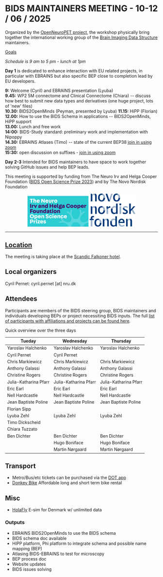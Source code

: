 # BIDS MAINTAINERS MEETING - 10-12 / 06 / 2025

Organized by the [OpenNeuroPET project](https://openneuropet.github.io/), the workshop physically bring together the international working group of the [Brain Imaging Data Structure](www.bids-standard.org) maintainers. 

[Goals](meeting_golas.md)

_Schedule is 9 am to 5 pm - lunch at 1pm_

**Day 1** is dedicated to enhance interaction with EU related projects, in particular with EBRAINS but also specific BEP close to completion lead by EU developers.  

**9:** Welcome (Cyril) and EBRAINS presentation (Lyuba)  
**9.45:**  WP2 5M connectome and Clinical Connectome (Chiara) -- discuss how best to submit new data types and derivatives (one huge project, lots of 'new' files)   
**10.30:** BIDS2OpenMinds (Peyman, presented by Lyuba)
**11.15:** HiPP (Florian)  
**12.00:** How to use the BIDS Schema in applications -- BIDS2OpenMinds, HiPP support   
**13.00:** Lunch and free work  
**14:00:** BIDS-Study standard: preliminary work and implementation with Nipoppy  
**14.30:** EBRAINS Atlases (Timo) -- state of the current BEP38  [join in using zoom](https://utexas.zoom.us/my/kimray)  
**15:30:** open discussion on suffixes - [join in using zoom](https://utexas.zoom.us/my/kimray) 

    
**Day 2-3** Intended for BIDS maintainers to have space to work together solving GitHub issues and help BEP leads.

This meeting is supported by funding from The Neuro Irv and Helga Cooper Foundation ([BIDS Open Science Prize 2023](https://www.mcgill.ca/neuro/article/rewarding-excellence-open-science)) and by The Novo Nordisk Foundation

<p align="center">
  <img src="pics/IHCF.png" alt="IHCF Logo" width="40%">
  <img src="pics/logo-Novo-Nordisk-Fonden.png" alt="Novo Nordisk Foundation Logo" width="30%" height="auto">
</p>


---

## [Location](location.md)

The meeting is taking place at the [Scandic Falkoner hotel](https://www.scandichotels.com/hotels/denmark/copenhagen/scandic-falkoner).

## Local organizers

Cyril Pernet: cyril.pernet [at] nru.dk

## Attendees

Participants are members of the BIDS steering group, BIDS maintainers and individuals developing BEPs or project necessiting BIDS inputs. The full [list of participants with affiliations and projects can be found here](attendees.md).

Quick overview over the three days

| Tueday                | Wednesday             | Thursday              |
|-----------------------|-----------------------|-----------------------|
| Yaroslav Halchenko    | Yaroslav Halchenko    | Yaroslav Halchenko    |
| Cyril Pernet          | Cyril Pernet          |                       |
| Chris Markiewicz      | Chris Markiewicz      | Chris Markiewicz      |
| Anthony Galassi       | Anthony Galassi       | Anthony Galassi       |
| Christine Rogers      | Christine Rogers      | Christine Rogers      |
| Julia-Katharina Pfarr | Julia-Katharina Pfarr | Julia-Katharina Pfarr |
| Eric Earl             | Eric Earl             | Eric Earl             |
| Nell Hardcastle       | Nell Hardcastle       | Nell Hardcastle       |
| Jean Baptiste Poline  | Jean Baptiste Poline  | Jean Baptiste Poline  |
| Florian Sipp          |                       |                       |
| Lyuba Zehl            | Lyuba Zehl            | Lyuba Zehl            |
| Timo Dickscheid       |                       |                       |
| Chiara Tuzzato        |                       |                       |
| Ben Dichter           | Ben Dichter           | Ben Dichter           |
|                       | Hugo Boniface         | Hugo Boniface         |
|                       | Martin Nørgaard       | Martin Nørgaard       | 

## Transport

- Metro/Bus/etc tickets can be purchased via the [DOT app](https://dinoffentligetransport.dk/en/find-tickets/dot-tickets-app)
- [Donkey Bike](https://www.donkey.bike/denmark) Affordable long and short term bike rental 

## Misc

- [HolaFly](https://esim.holafly.com/esim-denmark/) E-sim for Denmark w/ unlimited data

### Outputs

- EBRAINS BIDS2OpenMinds to use the BIDS schema
- BIDS schema doc available
- HIPP platform, Phi platform to integrate schema and possible name mapping (BEP)
- Atlasing BIDS-EBRAINS to test for microscopy
- BEP process doc
- Website updates
- BIDS issues solving
